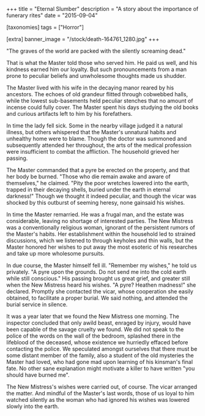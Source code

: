 +++
title = "Eternal Slumber"
description = "A story about the importance of funerary rites"
date = "2015-09-04"

[taxonomies]
tags = ["Horror"]

[extra]
banner_image = "/stock/death-164761_1280.jpg"
+++

"The graves of the world are packed with the silently screaming dead."

That is what the Master told those who served him.
He paid us well, and his kindness earned him our loyalty.
But such pronouncements from a man prone to peculiar beliefs and
unwholesome thoughts made us shudder.

<!-- more -->

The Master lived with his wife in the decaying manor reared by his ancestors.
The echoes of old grandeur flitted through cobwebbed halls,
while the lowest sub-basements held peculiar stenches that no amount of incense could fully cover.
The Master spent his days studying the old books and curious artifacts
left to him by his forefathers.

In time the lady fell sick.
Some in the nearby village judged it a natural illness,
but others whispered that the Master's unnatural habits and unhealthy home were to blame.
Though the doctor was summoned and subsequently attended her throughout,
the arts of the medical profession were insufficient to combat the affliction.
The household grieved her passing.

The Master commanded that a pyre be erected on the property, and that her body be burned.
"Those who die remain awake and aware of themselves," he claimed.
"Pity the poor wretches lowered into the earth,
trapped in their decaying shells, buried under the earth in eternal darkness!"
Though we thought it indeed peculiar,
and though the vicar was shocked by this outburst of seeming heresy,
none gainsaid his wishes.

In time the Master remarried.
He was a frugal man, and the estate was considerable, leaving no shortage of interested parties.
The New Mistress was a conventionally religious woman,
ignorant of the persistent rumors of the Master's habits.
Her establishment within the household led to strained discussions,
which we listened to through keyholes and thin walls,
but the Master honored her wishes to put away the most esoteric of his researches
and take up more wholesome pursuits.

In due course, the Master himself fell ill.
"Remember my wishes," he told us privately.
"A pyre upon the grounds. Do not send me into the cold earth while still conscious."
His passing brought us great grief, and greater still when the New Mistress heard his wishes.
"A pyre? Heathen madness!" she declared.
Promptly she contacted the vicar, whose cooperation she easily obtained,
to facilitate a proper burial. We said nothing, and attended the burial service in silence.

It was a year later that we found the New Mistress one morning.
The inspector concluded that only awild beast, enraged by injury,
would have been capable of the savage cruelty we found.
We did not speak to the police of the words on the wall of the bedroom,
splashed there in the lifeblood of the deceased, whose existence we hurriedly effaced
before contacting the police. We speculated amongst ourselves that
there must be some distant member of the family, also a student of the old mysteries
the Master had loved, who had gone mad upon learning of his kinsman's final fate.
No other sane explanation might motivate a killer to have written "you should have burned me".

The New Mistress's wishes were carried out, of course. The vicar arranged the matter.
And mindful of the Master's last words, those of us loyal to him watched silently
as the woman who had ignored his wishes was lowered slowly into the earth.
